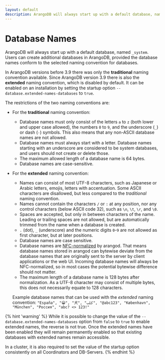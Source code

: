 ```yaml
---
layout: default
description: ArangoDB will always start up with a default database, named _system
---
```

Database Names
==============

ArangoDB will always start up with a default database, named `_system`.
Users can create additional databases in ArangoDB, provided the database
names conform to the selected naming convention for databases.

In ArangoDB versions before 3.9 there was only the **traditional** naming
convention available. Since ArangoDB version 3.9 there is also the **extended**
naming convention, which is disabled by default. It can be enabled on an
installation by setting the startup option `--database.extended-names-databases`
to `true`.

The restrictions of the two naming conventions are:

- For the **traditional** naming convention:
  - Database names must only consist of the letters `a` to `z` (both lower and
    upper case allowed), the numbers `0` to `9`, and the underscore (`_`) or
    dash (`-`) symbols.
    This also means that any non-ASCII database names are not allowed.
  - Database names must always start with a letter. Database names starting
    with an underscore are considered to be system databases, and users should
    not create or delete those.
  - The maximum allowed length of a database name is 64 bytes.
  - Database names are case-sensitive.

- For the **extended** naming convention:
  - Names can consist of most UTF-8 characters, such as Japanese or Arabic
    letters, emojis, letters with accentuation. Some ASCII characters are
    disallowed, but less compared to the  _traditional_ naming convention.
  - Names cannot contain the characters `/` or `:` at any position, nor any
    control characters (below ASCII code 32), such as `\n`, `\t`, `\r`, and `\0`.
  - Spaces are accepted, but only in between characters of the name. Leading
    or trailing spaces are not allowed, but are automatically trimmed from the
    name when a database is created.
  - `.` (dot), `_` (underscore) and the numeric digits `0`-`9` are not allowed
    as first character, but at later positions.
  - Database names are case sensitive.
  - Database names are [NFC-normalized](https://en.wikipedia.org/wiki/Unicode_equivalence#Normal_forms) by arangod. 
    That means database names stored in arangod can bytewise deviate from the 
    database names that are originally sent to the server by client applications
    or the web UI. Incoming database names will always be NFC-normalized, so in
    most cases the potential bytewise difference should not matter.
  - The maximum length of a database name is 128 bytes after normalization. 
    As a UTF-8 character may consist of multiple bytes, this does not necessarily 
    equate to 128 characters.

  Example database names that can be used with the _extended_ naming convention:
  `"España", "😀", "犬", "كلب", "@abc123", "København", "München", "Россия", "abc? <> 123!"` 

{% hint 'warning' %}
While it is possible to change the value of the
`--database.extended-names-databases` option from `false` to `true` to enable
extended names, the reverse is not true. Once the extended names have been
enabled they will remain permanently enabled so that existing databases with
extended names remain accessible.

In a cluster, it is also required to set the value of the startup option
consistently on all Coordinators and DB-Servers.
{% endhint %}
